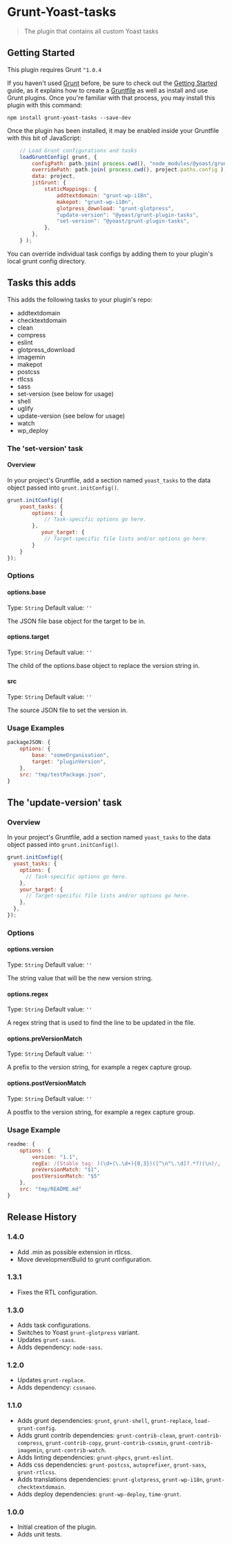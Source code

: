 # Grunt-Yoast-tasks

> The plugin that contains all custom Yoast tasks

## Getting Started
This plugin requires Grunt `^1.0.4`

If you haven't used [Grunt](http://gruntjs.com/) before, be sure to check out the [Getting Started](http://gruntjs.com/getting-started) guide, as it explains how to create a [Gruntfile](http://gruntjs.com/sample-gruntfile) as well as install and use Grunt plugins. Once you're familiar with that process, you may install this plugin with this command:

```shell
npm install grunt-yoast-tasks --save-dev
```

Once the plugin has been installed, it may be enabled inside your Gruntfile with this bit of JavaScript:

```js
	// Load Grunt configurations and tasks
	loadGruntConfig( grunt, {
		configPath: path.join( process.cwd(), "node_modules/@yoast/grunt-plugin-tasks/config/" ),
		overridePath: path.join( process.cwd(), project.paths.config ),
		data: project,
		jitGrunt: {
			staticMappings: {
				addtextdomain: "grunt-wp-i18n",
				makepot: "grunt-wp-i18n",
				glotpress_download: "grunt-glotpress",
				"update-version": "@yoast/grunt-plugin-tasks",
				"set-version": "@yoast/grunt-plugin-tasks",
			},
		},
	} );
```

You can override individual task configs by adding them to your plugin's local grunt config directory.

## Tasks this adds

This adds the following tasks to your plugin's repo:

* addtextdomain
* checktextdomain
* clean
* compress
* eslint
* glotpress_download
* imagemin
* makepot
* postcss
* rtlcss
* sass
* set-version (see below for usage)
* shell
* uglify
* update-version (see below for usage)
* watch
* wp_deploy

### The 'set-version' task

#### Overview
In your project's Gruntfile, add a section named `yoast_tasks` to the data object passed into `grunt.initConfig()`.

```js
grunt.initConfig({
    yoast_tasks: {
        options: {
            // Task-specific options go here.
        },
           your_target: {
            // Target-specific file lists and/or options go here.
        }
    }
});
```

### Options

#### options.base
Type: `String`
Default value: `''`

The JSON file base object for the target to be in.

#### options.target
Type: `String`
Default value: `''`

The child of the options.base object to replace the version string in.

#### src
Type: `String`
Default value: `''`

The source JSON file to set the version in.

### Usage Examples

```js
packageJSON: {
	options: {
	    base: "someOrganisation",
	    target: "pluginVersion",
	},
	src: "tmp/testPackage.json",
}
```


## The 'update-version' task

### Overview
In your project's Gruntfile, add a section named `yoast_tasks` to the data object passed into `grunt.initConfig()`.

```js
grunt.initConfig({
  yoast_tasks: {
    options: {
      // Task-specific options go here.
    },
    your_target: {
      // Target-specific file lists and/or options go here.
    },
  },
});
```

### Options

#### options.version
Type: `String`
Default value: `''`

The string value that will be the new version string.

#### options.regex
Type: `String`
Default value: `''`

A regex string that is used to find the line to be updated in the file.

#### options.preVersionMatch
Type: `String`
Default value: `''`

A prefix to the version string, for example a regex capture group.
#### options.postVersionMatch
Type: `String`
Default value: `''`

A postfix to the version string, for example a regex capture group.

### Usage Example
```js
readme: {
	options: {
	    version: "1.1",
	    regEx: /(Stable tag: )(\d+(\.\d+){0,3})([^\n^\.\d]?.*?)(\n)/,
	    preVersionMatch: "$1",
	    postVersionMatch: "$5"
	},
    src: "tmp/README.md"
}
```

## Release History
### 1.4.0
- Add .min as possible extension in rtlcss.
- Move developmentBuild to grunt configuration.

### 1.3.1
- Fixes the RTL configuration.

### 1.3.0
- Adds task configurations.
- Switches to Yoast `grunt-glotpress` variant.
- Updates `grunt-sass`.
- Adds dependency: `node-sass`.

### 1.2.0
- Updates `grunt-replace`.
- Adds dependency: `cssnano`.

### 1.1.0
- Adds grunt dependencies: `grunt`, `grunt-shell`, `grunt-replace`, `load-grunt-config`.
- Adds grunt contrib dependencies: `grunt-contrib-clean`, `grunt-contrib-compress`, `grunt-contrib-copy`, `grunt-contrib-cssmin`, `grunt-contrib-imagemin`, `grunt-contrib-watch`.
- Adds linting dependencies: `grunt-phpcs`, `grunt-eslint`.
- Adds css dependencies: `grunt-postcss`, `autoprefixer`, `grunt-sass`, `grunt-rtlcss`.
- Adds translations dependencies: `grunt-glotpress`, `grunt-wp-i18n`, `grunt-checktextdomain`.
- Adds deploy dependencies: `grunt-wp-deploy`, `time-grunt`.

### 1.0.0
- Initial creation of the plugin.
- Adds unit tests.
